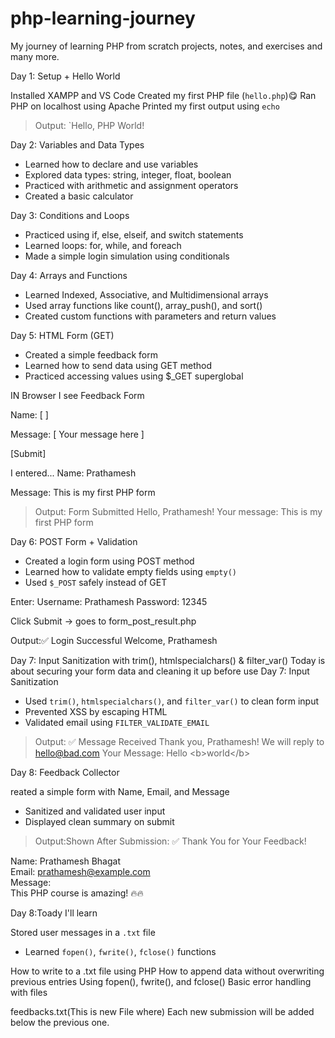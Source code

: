 # php-learning-journey
My journey of learning PHP from scratch
projects, notes, and exercises and many more.


 Day 1: Setup + Hello World

 Installed XAMPP and VS Code
 Created my first PHP file (`hello.php`)😋
 Ran PHP on localhost using Apache
 Printed my first output using `echo`

> Output: `Hello, PHP World!

Day 2: Variables and Data Types

- Learned how to declare and use variables
- Explored data types: string, integer, float, boolean
- Practiced with arithmetic and assignment operators
- Created a basic calculator

Day 3: Conditions and Loops
- Practiced using if, else, elseif, and switch statements
- Learned loops: for, while, and foreach
- Made a simple login simulation using conditionals

Day 4: Arrays and Functions
- Learned Indexed, Associative, and Multidimensional arrays
- Used array functions like count(), array_push(), and sort()
- Created custom functions with parameters and return values

Day 5: HTML Form (GET)
- Created a simple feedback form
- Learned how to send data using GET method
- Practiced accessing values using $_GET superglobal

IN Browser I see 
Feedback Form 

Name:     [           ]

Message:  [ Your message here            ]

[Submit]

I entered...
Name: Prathamesh

Message: This is my first PHP form

> Output: Form Submitted
Hello, Prathamesh!
Your message: This is my first PHP form

Day 6: POST Form + Validation
- Created a login form using POST method
- Learned how to validate empty fields using `empty()`
- Used `$_POST` safely instead of GET

Enter:
Username: Prathamesh
Password: 12345

Click Submit → goes to form_post_result.php

Output:✅ Login Successful
Welcome, Prathamesh

Day 7: Input Sanitization with trim(), htmlspecialchars() & filter_var()
Today is about securing your form data and cleaning it up before use
Day 7: Input Sanitization
- Used `trim()`, `htmlspecialchars()`, and `filter_var()` to clean form input
- Prevented XSS by escaping HTML
- Validated email using `FILTER_VALIDATE_EMAIL`
> Output:
✅ Message Received
Thank you, Prathamesh!
We will reply to hello@bad.com
Your Message: Hello &lt;b&gt;world&lt;/b&gt;

Day 8: Feedback Collector

reated a simple form with Name, Email, and Message
- Sanitized and validated user input
- Displayed clean summary on submit
> Output:Shown After Submission:
✅ Thank You for Your Feedback!

Name: Prathamesh Bhagat  
Email: prathamesh@example.com  
Message:  
This PHP course is amazing! 🔥🔥

Day 8:Toady I'll learn

Stored user messages in a `.txt` file
- Learned `fopen()`, `fwrite()`, `fclose()` functions

How to write to a .txt file using PHP
How to append data without overwriting previous entries
Using fopen(), fwrite(), and fclose()
Basic error handling with files

feedbacks.txt(This is new File where)
Each new submission will be added below the previous one.

